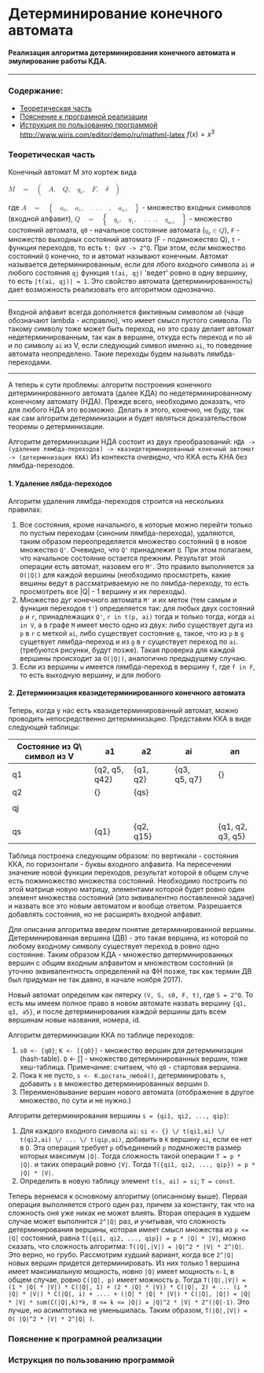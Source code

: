 # Детерминирование конечного автомата
#### Реализация алгоритма детерминирования конечного автомата и эмулирование работы КДА.
-----------------------

### Содержание:
* [Теоретическая часть](#Теоретическая-часть)
* [Пояснение к програмной реализации](#Пояснение-к-програмной-реализации)
* [Иструкция по пользованию программой](#Иструкция-по-пользованию-программой)
http://www.wiris.com/editor/demo/ru/mathml-latex
$f(x)=x^3$

### Теоретическая часть

Конечный автомат M это кортеж вида

<math xmlns="http://www.w3.org/1998/Math/MathML">
  <mi>M</mi>
  <mo>&#xA0;</mo>
  <mo>=</mo>
  <mo>&#xA0;</mo>
  <mo>(</mo>
  <mo>&#xA0;</mo>
  <mi>A</mi>
  <mo>,</mo>
  <mo>&#xA0;</mo>
  <mi>Q</mi>
  <mo>,</mo>
  <mo>&#xA0;</mo>
  <msub><mi>q</mi><mn><sub>0</sub></mn></msub>
  <mo>,</mo><mo>&#xA0;</mo><mi>F</mi><mo>,</mo><mo>&#xA0;</mo><mi>&#x3B4;</mi><mo>&#xA0;</mo><mo>)</mo></math>

где <math xmlns="http://www.w3.org/1998/Math/MathML"><mi>A</mi><mo>&#xA0;</mo><mo>=</mo><mo>&#xA0;</mo><mo>{</mo><mo>&#xA0;</mo><msub><mi>a</mi><mn><sub>0</sub></mn></msub><mo>,</mo><mo>&#xA0;</mo><msub><mi>a</mi><mn><sub>1</sub></mn></msub><mo>,</mo><mo>&#xA0;</mo><mo>.</mo><mo>.</mo><mo>.</mo><mo>&#xA0;</mo><mo>,</mo><mo>&#xA0;</mo><msub><mi>a</mi><mi><sub>n-1</sub></mi></msub><mo>&#xA0;</mo><mo>}</mo><mspace linebreak="newline"/></math> - множество входных символов (входной алфавит), <math xmlns="http://www.w3.org/1998/Math/MathML"><mi>Q</mi><mo>&#xA0;</mo><mo>=</mo><mo>&#xA0;</mo><mo>{</mo><mo>&#xA0;</mo><msub><mi>q</mi><mn><sub>0</sub></mn></msub><mo>,</mo><mo>&#xA0;</mo><msub><mi>q</mi><mn><sub>1</sub></mn></msub><mo>,</mo><mo>&#xA0;</mo><mo>.</mo><mo>.</mo><mo>.</mo><mo>,</mo><mo>&#xA0;</mo><msub><mi>q</mi><mi><sub>m-1</sub></mi></msub><mo>&#xA0;</mo><mo>}</mo></math> - множество состояний автомата, `q0` - начальное состояние автомата (<math xmlns="http://www.w3.org/1998/Math/MathML"><msub><mi>q</mi><mn>0</mn></msub><mo>&#x2208;</mo><mi>Q</mi></math>), `F` - множество выходных состояний автомата (F - подмножество Q), `t` - функция переходов, то есть `t: QxV -> 2^Q`. При этом, если множество состояний `Q` конечно, то и автомат называют конечным.
Автомат называется детерминированным, если для лбого входного символа `ai` и любого состояния `qj` функция `t(ai, qj)` 'ведет' ровно в одну вершину, то есть `|t(ai, qj)| = 1`. Это свойство автомата (детерминированность) дает возможность реализовать его алгоритмом однозначно.

-------
Входной алфавит всегда дополняется фиктивным символом `a0` (чаще обозначают lambda - исправлю), что имеет смысл пустого символа. По такому символу тоже может быть переход, но это сразу делает автомат недетерминированным, так как в вершине, откуда есть переход и по `a0` и по символу  `ai` из V, если следующий символ именно `ai`, то поведение автомата неопределено. Такие переходы будем называть лямбда-переходами.

------
А теперь к сути проблемы: алгоритм построения конечного детерминированного автомата (далее КДА) по недетерминированному конечному автомату (НДА). Прежде всего, необходимо доказать, что для любого НДА это возможно.
Делать я этого, конечно, не буду, так как сам алгоритм детерминизации и будет являться доказательством теоремы о детерминизации.

Алгоритм детерминизации НДА состоит из двух преобразований:
```НДА -> (удаление лямбда-переходов) -> квазидетерминированный конечный автомат -> (детерминизация ККА)```
Из контекста *очевидно*, что ККА есть КНА без лямбда-переходов.

#### 1. Удаление лябда-переходов
Алгоритм удаления лямбда-переходов строится на нескольких правилах:
1) Все состояния, кроме начального, в которые можно перейти только по пустым переходам (синоним лямбда-перехода), удаляются, таким образом переопределяется множество состояний `Q` в новое множество `Q'`. Очевидно, что `Q'` принадлежит `Q`. При этом полагаем, что начальное состояние остается прежним. Результат этой операции есть автомат, назовем его `M'`. Это правило выполняется за `О(|Q|)` для каждой вершины (необходимо просмотреть, какие вешины ведут в рассматриваемую не по лямбда-переходу, то есть просмотреть все |Q| - 1 вершину и их переходы).
2) Множество дуг конечного автомата `M'` и их меток (тем самым и функция переходов `t'`) определяется так:
для любых двух состояний `p` и `r`, принадлежащих `Q'`, `r in t(p, ai)` тогда и только тогда, когда `ai in V`, а в графе `M` имеет место одно из двух: либо существует дуга из `p` в `r` с меткой `ai`, либо существует состояние `g`, такое, что из `p` в `g` сущетвует лямбда-переход и из `g` в `r` существует переход по `ai`. (требуются рисунки, будут позже). Такая проверка для каждой вершины происходит за `О(|Q|)`, аналогично предыдущему случаю.
3) Если из вершины `w` имеется лямбда-переход в вершину `f`, где `f in F`, то есть выходную вершину, и для любого 

#### 2. Детерминизация квазидетерминированного конечного автомата
Теперь, когда у нас есть квазидетерминированный автомат, можно проводить непосредственно детерминизацию.
Представим ККА в виде следующей таблицы:

| Состояние из Q\ символ из V | a1            | a2        |              | ai           |                 | an               |
|-----------------------------|---------------|-----------|--------------|--------------|-----------------|------------------|
| q1                          | {q2, q5, q42} | {q1, q2}  |              | {q3, q5, q7} |                 | {}               |
| q2                          | {}            | {qs}      |              |              |                 |                  |
|                             |               |           |              |              |                 |                  |
| qj                          |               |           |              |              |                 |                  |
|                             |               |           |              |              |                 |                  |
|                             |               |           |              |              |                 |                  |
| qs                          | {q1}          | {q2, q15} |              |              |                 | {q1, q2, q3, q5} |

Таблица построена следующим образом: по вертикали - состояния ККА, по горизонтали - буквы входного алфавита. На пересечении значение новой функции переходов, результат которой в общем случе есть пожмножество множества состояний. Необходимо построить по этой матрице новую матрицу, элементами которой будет ровно один элемент множества состояний (это эквивалентно поставленной задаче) и назвать все это новым автоматом и вообще ответом. Разрешается добавлять состояния, но не расширять входной алфавит.

Для описания алгоритма введем понятие детерминированной вершины. Детерминированная вершина (ДВ) - это такая вершина, из которой по любому входному символу существует переход в ровно одно состояние. Таким образом КДА - множество детерминированных вершин с общим входным алфавитом и множеством состояний (я уточню эквивалентность определений на ФН позже, так как термин ДВ был придуман не так давно, в начале ноября 2017).

Новый автомат определим как пятерку `(V, S, s0, F, t)`, где `S = 2^Q`. То есть мы имеем полное право в новом автомате назвать вершину `{q1, q3, a5}`, и после детерминирования каждой вершины дать всем вершинам новые названия, номера, id.

Алгоритм детерминизации ККА по таблице переходов:
1) `s0 <- {q0}`; `K <- [{q0}]` - множество вершин для детерминизации (hash-table). `D` <- [] - множество детерминированных вершин, тоже хеш-таблица. Примечание: считаем, что `q0` - стартовая вершина. 
2) Пока `K` не пусто, `s <- K.достать_любой()`, детерминировать `s`, добавить `s` в множество детерминированных вершин `D`.
3) Переименовывание вершин нового автомата (отображение в другое множество, по сути и не нужно.)

Алгоритм детерминирования вершины `s = {qi1, qi2, ..., qip}`:
1) Для каждого входного символа `ai`: `si <- {} \/ t(qi1,ai) \/ t(qi2,ai) \/ ... \/ t(qip,ai)`, добавить в `K` вершину `si`, если ее нет в `D`. Эта операция требует `p` объединений `p` подмножеств размер которых максимум `|Q|`. Тогда сложность такой операции `T = p * |Q|`. и таких операций ровно `|V|`. 
Тогда `T({qi1, qi2, ..., qip}) = p * |Q| * |V|`.
2) Определить в новую таблицу элемент `t(s, ai) = si`; `T = const`.

Теперь вернемся к основному алгоритму (описанному выше). Первая операция выполняется строго один раз, причем за константу, так что на сложность оня уже никак не может влиять.
Вторая операция в худшем случае может выполнится `2^|Q|` раз, и учитывая, что сложность детерминирования вершины, которая имеет смысл множества из `p <= |Q|` состояний, равна `T({qi1, qi2, ..., qip}) = p * |Q| * |V|`, можно сказать, что сложность алгоритма: `T(|Q|,|V|) = |Q|^2 * |V| * 2^|Q|`. Это верно, но грубо.
Рассмотрим худший вариант, когда все `2^|Q|` новых вершин придется детерминировать. Из них только 1 вершина имеет максимальную мощность, новно `|Q|` имеет мощность `n-1`, в общем случае, ровно `С(|Q|, p)` имеет можность `p`. Тогда `T(|Q|,|V|) = (1 * |Q| * |V|) * С(|Q|, 1) + (2 * |Q| * |V|) * С(|Q|, 2) + ... (i * |Q| * |V|) * С(|Q|, i) + .... + (|Q| * |Q| * |V|) * С(|Q|, |Q|) = |Q| * |V| * sum(C(|Q|,k)*k, 0 <= k <= |Q|) = |Q|^2 * |V| * 2^(|Q|-1)`.
Это лучше, но асимптотика не уменьшилась. Таким образом, `T(|Q|,|V|) = O( |Q|^2 * |V| * 2^|Q| )`.


















### Пояснение к програмной реализации
### Иструкция по пользованию программой





